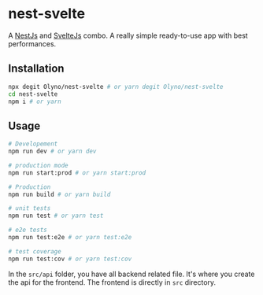 # nest-svelte

A [NestJs](https://nestjs.com) and [SvelteJs](https://svelte.dev) combo. A really simple ready-to-use app with best performances.

## Installation

```bash
npx degit Olyno/nest-svelte # or yarn degit Olyno/nest-svelte
cd nest-svelte
npm i # or yarn
```

## Usage

```bash
# Developement
npm run dev # or yarn dev

# production mode
npm run start:prod # or yarn start:prod

# Production
npm run build # or yarn build

# unit tests
npm run test # or yarn test

# e2e tests
npm run test:e2e # or yarn test:e2e

# test coverage
npm run test:cov # or yarn test:cov
```

In the ``src/api`` folder, you have all backend related file. It's where you create the api for the frontend.
The frontend is directly in ``src`` directory.